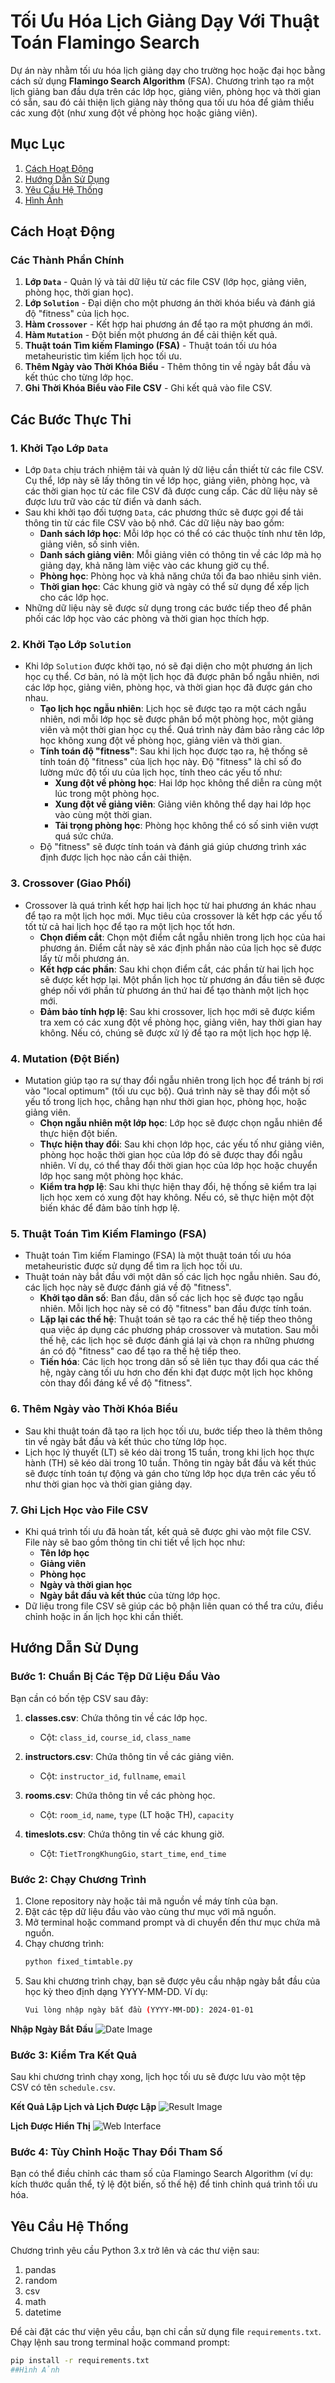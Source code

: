 # Tối Ưu Hóa Lịch Giảng Dạy Với Thuật Toán Flamingo Search

Dự án này nhằm tối ưu hóa lịch giảng dạy cho trường học hoặc đại học bằng cách sử dụng **Flamingo Search Algorithm** (FSA). Chương trình tạo ra một lịch giảng ban đầu dựa trên các lớp học, giảng viên, phòng học và thời gian có sẵn, sau đó cải thiện lịch giảng này thông qua tối ưu hóa để giảm thiểu các xung đột (như xung đột về phòng học hoặc giảng viên).

## Mục Lục
1. [Cách Hoạt Động](#cách-hoạt-động)
2. [Hướng Dẫn Sử Dụng](#hướng-dẫn-sử-dụng)
3. [Yêu Cầu Hệ Thống](#yêu-cầu-hệ-thống)
4. [Hình Ảnh](#hình-ảnh)


## Cách Hoạt Động

### Các Thành Phần Chính
1. **Lớp `Data`** - Quản lý và tải dữ liệu từ các file CSV (lớp học, giảng viên, phòng học, thời gian học).
2. **Lớp `Solution`** - Đại diện cho một phương án thời khóa biểu và đánh giá độ "fitness" của lịch học.
3. **Hàm `Crossover`** - Kết hợp hai phương án để tạo ra một phương án mới.
4. **Hàm `Mutation`** - Đột biến một phương án để cải thiện kết quả.
5. **Thuật toán Tìm kiếm Flamingo (FSA)** - Thuật toán tối ưu hóa metaheuristic tìm kiếm lịch học tối ưu.
6. **Thêm Ngày vào Thời Khóa Biểu** - Thêm thông tin về ngày bắt đầu và kết thúc cho từng lớp học.
7. **Ghi Thời Khóa Biểu vào File CSV** - Ghi kết quả vào file CSV.

## Các Bước Thực Thi

### 1. **Khởi Tạo Lớp `Data`**
   - Lớp `Data` chịu trách nhiệm tải và quản lý dữ liệu cần thiết từ các file CSV. Cụ thể, lớp này sẽ lấy thông tin về lớp học, giảng viên, phòng học, và các thời gian học từ các file CSV đã được cung cấp. Các dữ liệu này sẽ được lưu trữ vào các từ điển và danh sách.
   - Sau khi khởi tạo đối tượng `Data`, các phương thức sẽ được gọi để tải thông tin từ các file CSV vào bộ nhớ. Các dữ liệu này bao gồm:
     - **Danh sách lớp học**: Mỗi lớp học có thể có các thuộc tính như tên lớp, giảng viên, số sinh viên.
     - **Danh sách giảng viên**: Mỗi giảng viên có thông tin về các lớp mà họ giảng dạy, khả năng làm việc vào các khung giờ cụ thể.
     - **Phòng học**: Phòng học và khả năng chứa tối đa bao nhiêu sinh viên.
     - **Thời gian học**: Các khung giờ và ngày có thể sử dụng để xếp lịch cho các lớp học.
   - Những dữ liệu này sẽ được sử dụng trong các bước tiếp theo để phân phối các lớp học vào các phòng và thời gian học thích hợp.

### 2. **Khởi Tạo Lớp `Solution`**
   - Khi lớp `Solution` được khởi tạo, nó sẽ đại diện cho một phương án lịch học cụ thể. Cơ bản, nó là một lịch học đã được phân bổ ngẫu nhiên, nơi các lớp học, giảng viên, phòng học, và thời gian học đã được gán cho nhau.   
     - **Tạo lịch học ngẫu nhiên**: Lịch học sẽ được tạo ra một cách ngẫu nhiên, nơi mỗi lớp học sẽ được phân bổ một phòng học, một giảng viên và một thời gian học cụ thể. Quá trình này đảm bảo rằng các lớp học không xung đột về phòng học, giảng viên và thời gian.
     - **Tính toán độ "fitness"**: Sau khi lịch học được tạo ra, hệ thống sẽ tính toán độ "fitness" của lịch học này. Độ "fitness" là chỉ số đo lường mức độ tối ưu của lịch học, tính theo các yếu tố như:
       - **Xung đột về phòng học**: Hai lớp học không thể diễn ra cùng một lúc trong một phòng học.
       - **Xung đột về giảng viên**: Giảng viên không thể dạy hai lớp học vào cùng một thời gian.
       - **Tải trọng phòng học**: Phòng học không thể có số sinh viên vượt quá sức chứa.
     - Độ "fitness" sẽ được tính toán và đánh giá giúp chương trình xác định được lịch học nào cần cải thiện.

### 3. **Crossover (Giao Phối)**
   - Crossover là quá trình kết hợp hai lịch học từ hai phương án khác nhau để tạo ra một lịch học mới. Mục tiêu của crossover là kết hợp các yếu tố tốt từ cả hai lịch học để tạo ra một lịch học tốt hơn.
     - **Chọn điểm cắt**: Chọn một điểm cắt ngẫu nhiên trong lịch học của hai phương án. Điểm cắt này sẽ xác định phần nào của lịch học sẽ được lấy từ mỗi phương án.
     - **Kết hợp các phần**: Sau khi chọn điểm cắt, các phần từ hai lịch học sẽ được kết hợp lại. Một phần lịch học từ phương án đầu tiên sẽ được ghép nối với phần từ phương án thứ hai để tạo thành một lịch học mới.
     - **Đảm bảo tính hợp lệ**: Sau khi crossover, lịch học mới sẽ được kiểm tra xem có các xung đột về phòng học, giảng viên, hay thời gian hay không. Nếu có, chúng sẽ được xử lý để tạo ra một lịch học hợp lệ.

### 4. **Mutation (Đột Biến)**
   - Mutation giúp tạo ra sự thay đổi ngẫu nhiên trong lịch học để tránh bị rơi vào "local optimum" (tối ưu cục bộ). Quá trình này sẽ thay đổi một số yếu tố trong lịch học, chẳng hạn như thời gian học, phòng học, hoặc giảng viên.   
     - **Chọn ngẫu nhiên một lớp học**: Lớp học sẽ được chọn ngẫu nhiên để thực hiện đột biến.
     - **Thực hiện thay đổi**: Sau khi chọn lớp học, các yếu tố như giảng viên, phòng học hoặc thời gian học của lớp đó sẽ được thay đổi ngẫu nhiên. Ví dụ, có thể thay đổi thời gian học của lớp học hoặc chuyển lớp học sang một phòng học khác.
     - **Kiểm tra hợp lệ**: Sau khi thực hiện thay đổi, hệ thống sẽ kiểm tra lại lịch học xem có xung đột hay không. Nếu có, sẽ thực hiện một đột biến khác để đảm bảo tính hợp lệ.

### 5. **Thuật Toán Tìm Kiếm Flamingo (FSA)**
   - Thuật toán Tìm kiếm Flamingo (FSA) là một thuật toán tối ưu hóa metaheuristic được sử dụng để tìm ra lịch học tối ưu.
   - Thuật toán này bắt đầu với một dân số các lịch học ngẫu nhiên. Sau đó, các lịch học này sẽ được đánh giá về độ "fitness".   
     - **Khởi tạo dân số**: Ban đầu, dân số các lịch học sẽ được tạo ngẫu nhiên. Mỗi lịch học này sẽ có độ "fitness" ban đầu được tính toán.
     - **Lặp lại các thế hệ**: Thuật toán sẽ tạo ra các thế hệ tiếp theo thông qua việc áp dụng các phương pháp crossover và mutation. Sau mỗi thế hệ, các lịch học sẽ được đánh giá lại và chọn ra những phương án có độ "fitness" cao để tạo ra thế hệ tiếp theo.
     - **Tiến hóa**: Các lịch học trong dân số sẽ liên tục thay đổi qua các thế hệ, ngày càng tối ưu hơn cho đến khi đạt được một lịch học không còn thay đổi đáng kể về độ "fitness".

### 6. **Thêm Ngày vào Thời Khóa Biểu**
   - Sau khi thuật toán đã tạo ra lịch học tối ưu, bước tiếp theo là thêm thông tin về ngày bắt đầu và kết thúc cho từng lớp học.
   - Lịch học lý thuyết (LT) sẽ kéo dài trong 15 tuần, trong khi lịch học thực hành (TH) sẽ kéo dài trong 10 tuần. Thông tin ngày bắt đầu và kết thúc sẽ được tính toán tự động và gán cho từng lớp học dựa trên các yếu tố như thời gian học và thời gian giảng dạy.

### 7. **Ghi Lịch Học vào File CSV**
   - Khi quá trình tối ưu đã hoàn tất, kết quả sẽ được ghi vào một file CSV. File này sẽ bao gồm thông tin chi tiết về lịch học như:
     - **Tên lớp học**
     - **Giảng viên**
     - **Phòng học**
     - **Ngày và thời gian học**
     - **Ngày bắt đầu và kết thúc** của từng lớp học.
   - Dữ liệu trong file CSV sẽ giúp các bộ phận liên quan có thể tra cứu, điều chỉnh hoặc in ấn lịch học khi cần thiết.



## Hướng Dẫn Sử Dụng

### Bước 1: Chuẩn Bị Các Tệp Dữ Liệu Đầu Vào

Bạn cần có bốn tệp CSV sau đây:

1. **classes.csv**: Chứa thông tin về các lớp học.
   - Cột: `class_id`, `course_id`, `class_name`
   
2. **instructors.csv**: Chứa thông tin về các giảng viên.
   - Cột: `instructor_id`, `fullname`, `email`
   
3. **rooms.csv**: Chứa thông tin về các phòng học.
   - Cột: `room_id`, `name`, `type` (LT hoặc TH), `capacity`
   
4. **timeslots.csv**: Chứa thông tin về các khung giờ.
   - Cột: `TietTrongKhungGio`, `start_time`, `end_time`

### Bước 2: Chạy Chương Trình

1. Clone repository này hoặc tải mã nguồn về máy tính của bạn.
2. Đặt các tệp dữ liệu đầu vào vào cùng thư mục với mã nguồn.
3. Mở terminal hoặc command prompt và di chuyển đến thư mục chứa mã nguồn.
4. Chạy chương trình:
   ```bash
   python fixed_timtable.py
5. Sau khi chương trình chạy, bạn sẽ được yêu cầu nhập ngày bắt đầu của học kỳ theo định dạng YYYY-MM-DD. Ví dụ:
   ```bash
   Vui lòng nhập ngày bắt đầu (YYYY-MM-DD): 2024-01-01
**Nhập Ngày Bắt Đầu**
![Date Image](assets/date.png)

### Bước 3: Kiểm Tra Kết Quả
Sau khi chương trình chạy xong, lịch học tối ưu sẽ được lưu vào một tệp CSV có tên `schedule.csv`.

**Kết Quả Lập Lịch và Lịch Được Lập**
![Result Image](assets/result.png)

**Lịch Được Hiển Thị**
![Web Interface](assets/web2.png)

### Bước 4: Tùy Chỉnh Hoặc Thay Đổi Tham Số
Bạn có thể điều chỉnh các tham số của Flamingo Search Algorithm (ví dụ: kích thước quần thể, tỷ lệ đột biến, số thế hệ) để tinh chỉnh quá trình tối ưu hóa.

## Yêu Cầu Hệ Thống

Chương trình yêu cầu Python 3.x trở lên và các thư viện sau:

1. pandas
2. random
3. csv
4. math
5. datetime

Để cài đặt các thư viện yêu cầu, bạn chỉ cần sử dụng file `requirements.txt`. Chạy lệnh sau trong terminal hoặc command prompt:

   ```bash
   pip install -r requirements.txt
##Hình Ảnh


